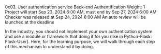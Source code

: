 0x03. User authentication service
Back-end
Authentification
 Weight: 1
 Project will start Sep 23, 2024 6:00 AM, must end by Sep 27, 2024 6:00 AM
 Checker was released at Sep 24, 2024 6:00 AM
 An auto review will be launched at the deadline


In the industry, you should not implement your own authentication system and use a module or framework that doing it for you (like in Python-Flask: Flask-User). Here, for the learning purpose, we will walk through each step of this mechanism to understand it by doing.
